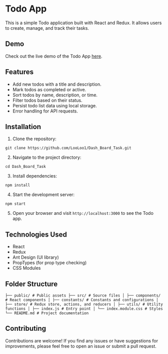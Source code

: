 # Todo App

This is a simple Todo application built with React and Redux. It allows users to create, manage, and track their tasks.

## Demo

Check out the live demo of the Todo App [here](https://dash-board-task-pi.vercel.app).
## Features

- Add new todos with a title and description.
- Mark todos as completed or active.
- Sort todos by name, description, or time.
- Filter todos based on their status.
- Persist todo list data using local storage.
- Error handling for API requests.

## Installation

1. Clone the repository:

`git clone https://github.com/LooLoo1/Dash_Board_Task.git`

2. Navigate to the project directory:

`cd Dash_Board_Task`

3. Install dependencies:

`npm install`

4. Start the development server:

`npm start`


5. Open your browser and visit `http://localhost:3000` to see the Todo app.

## Technologies Used

- React
- Redux
- Ant Design (UI library)
- PropTypes (for prop type checking)
- CSS Modules

## Folder Structure

`├── public/ # Public assets
├── src/ # Source files
│ ├── components/ # React components
│ ├── constants/ # Constants and configurations
│ ├── store/ # Redux store, actions, and reducers
│ ├── utils/ # Utility functions
│ ├── index.js # Entry point
│ └── index.module.css # Styles
└── README.md # Project documentation`

## Contributing

Contributions are welcome! If you find any issues or have suggestions for improvements, please feel free to open an issue or submit a pull request.